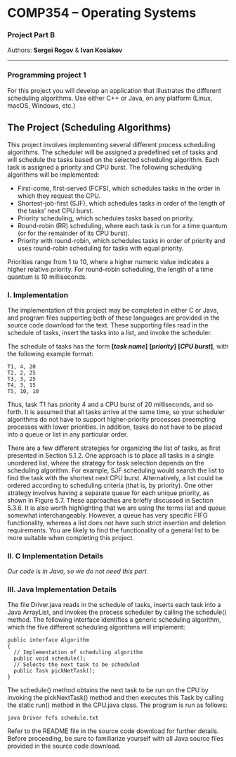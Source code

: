 # COMP354 – Operating Systems
### Project Part B
Authors: **Sergei Rogov** & **Ivan Kosiakov**

____

### Programming project 1

For this project you will develop an application that illustrates the different
scheduling algorithms. Use either C++ or Java, on any platform (Linux, macOS,
Windows, etc.)

## The Project (Scheduling Algorithms)
This project involves implementing several different process scheduling algorithms. The scheduler will be assigned a predefined set of tasks and will
schedule the tasks based on the selected scheduling algorithm. Each task is assigned a priority and CPU burst. The following scheduling algorithms will
be implemented:

- First-come, first-served (FCFS), which schedules tasks in the order in which they request the CPU.
-  Shortest-job-first (SJF), which schedules tasks in order of the length of the tasks’ next CPU burst.
-  Priority scheduling, which schedules tasks based on priority.
-  Round-robin (RR) scheduling, where each task is run for a time quantum (or for the remainder of its CPU burst).
-  Priority with round-robin, which schedules tasks in order of priority and uses round-robin scheduling for tasks with equal priority.

Priorities range from 1 to 10, where a higher numeric value indicates a higher relative priority. For round-robin scheduling, the length of a time quantum is 10 milliseconds.

### I. Implementation

The implementation of this project may be completed in either C or Java, and program files supporting both of these languages are provided in the source code download for the text. These supporting files read in the schedule of tasks, insert the tasks into a list, and invoke the scheduler.

The schedule of tasks has the form **[_task name_]** **[_priority_]** **[_CPU burst_]**, with
the following example format:

```
T1, 4, 20
T2, 2, 25
T3, 3, 25
T4, 3, 15
T5, 10, 10
```

Thus, task T1 has priority 4 and a CPU burst of 20 milliseconds, and so forth. It is assumed that all tasks arrive at the same time, so your scheduler algorithms do not have to support higher-priority processes preempting processes with lower priorities. In addition, tasks do not have to be placed into a queue or list in any particular order.

There are a few different strategies for organizing the list of tasks, as first presented in Section 5.1.2. One approach is to place all tasks in a single unordered list, where the strategy for task selection depends on the scheduling algorithm. For example, SJF scheduling would search the list to find the task with the shortest next CPU burst. Alternatively, a list could be ordered according to scheduling criteria (that is, by priority). One other strategy involves having a separate queue for each unique priority, as shown in Figure 5.7. These approaches are briefly discussed in Section 5.3.6. It is also worth highlighting that we are using the terms list and queue somewhat interchangeably. However, a queue has very specific FIFO functionality, whereas a list does not have such strict insertion and deletion requirements. You are likely to find the functionality of a general list to be more suitable when completing this project.

### II. C Implementation Details
_Our code is in Java, so we do not need this part._


### III. Java Implementation Details
The file Driver.java reads in the schedule of tasks, inserts each task into a Java ArrayList, and invokes the process scheduler by calling the schedule() method. The following interface identifies a generic scheduling algorithm, which the five different scheduling algorithms will implement:

```
public interface Algorithm
{
  // Implementation of scheduling algorithm
  public void schedule();
  // Selects the next task to be scheduled
  public Task pickNetTask();
}
```

The schedule() method obtains the next task to be run on the CPU by invoking the pickNextTask() method and then executes this Task by calling the static run() method in the CPU.java class.
The program is run as follows:

`java Driver fcfs schedule.txt`

Refer to the README file in the source code download for further details. Before proceeding, be sure to familiarize yourself with all Java source files provided in the source code download.
